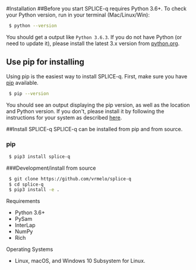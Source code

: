 #Installation
##Before you start
SPLICE-q requires Python 3.6+. To check your Python version, run in your terminal (Mac/Linux/Win):
```bash
 $ python --version
```
You should get a output like `Python 3.6.3`. If you do not have Python (or need to update it), please install the latest 3.x version from [python.org](https://www.python.org/downloads/).

## Use pip for installing
Using pip is the easiest way to install SPLICE-q. First, make sure you have [pip](https://packaging.python.org/key_projects/#pip) available.

```bash
 $ pip --version
```

You should see an output displaying the pip version, as well as the location and Python version. If you don't, please install it by following the instructions for your system as described [here](https://pip.pypa.io/en/stable/installing/).

##Install SPLICE-q
SPLICE-q can be installed from pip and from source.
### pip

```bash
 $ pip3 install splice-q
```

###Development/install from source

```bash
 $ git clone https://github.com/vrmelo/splice-q
 $ cd splice-q
 $ pip3 install -e .
```

Requirements

- Python 3.6+
- PySam
- InterLap
- NumPy
- Rich

Operating Systems
- Linux, macOS, and Windows 10 Subsystem for Linux.
